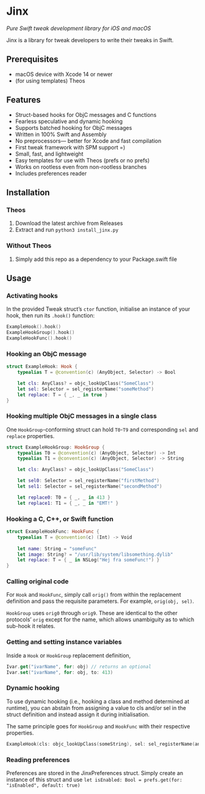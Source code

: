 # Jinx
*Pure Swift tweak development library for iOS and macOS*

Jinx is a library for tweak developers to write their tweaks in Swift.

## Prerequisites
- macOS device with Xcode 14 or newer
- (for using templates) Theos

## Features
- Struct-based hooks for ObjC messages and C functions
- Fearless speculative and dynamic hooking
- Supports batched hooking for ObjC messages
- Written in 100% Swift and Assembly
- No preprocessors— better for Xcode and fast compilation
- First tweak framework with SPM support =)
- Small, fast, and lightweight
- Easy templates for use with Theos (prefs or no prefs)
- Works on rootless even from non-rootless branches
- Includes preferences reader

## Installation
### Theos
1. Download the latest archive from Releases
2. Extract and run `python3 install_jinx.py`
### Without Theos
1. Simply add this repo as a dependency to your Package.swift file

## Usage
### Activating hooks
In the provided Tweak struct’s `ctor` function, initialise an instance of your hook, then run its `.hook()` function:

```swift
ExampleHook().hook()
ExampleHookGroup().hook()
ExampleHookFunc().hook()
```

### Hooking an ObjC message
```swift
struct ExampleHook: Hook {
    typealias T = @convention(c) (AnyObject, Selector) -> Bool

    let cls: AnyClass? = objc_lookUpClass("SomeClass")
    let sel: Selector = sel_registerName("someMethod")
    let replace: T = { _, _ in true }
}
```

### Hooking multiple ObjC messages in a single class
One `HookGroup`-conforming struct can hold `T0`-`T9` and corresponding `sel` and `replace` properties.

```swift
struct ExampleHookGroup: HookGroup {
    typealias T0 = @convention(c) (AnyObject, Selector) -> Int
    typealias T1 = @convention(c) (AnyObject, Selector) -> String

    let cls: AnyClass? = objc_lookUpClass("SomeClass")

    let sel0: Selector = sel_registerName("firstMethod")
    let sel1: Selector = sel_registerName("secondMethod")

    let replace0: T0 = { _, _ in 413 }
    let replace1: T1 = { _, _ in "EMT!" }

```

### Hooking a C, C++, or Swift function
```swift
struct ExampleHookFunc: HookFunc {
    typealias T = @convention(c) (Int) -> Void
    
    let name: String = "someFunc"
    let image: String? = "/usr/lib/system/libsomething.dylib"
    let replace: T = { _ in NSLog("Hej fra someFunc!") }
}
```

### Calling original code
For `Hook` and `HookFunc`, simply call `orig()` from within the replacement definition and pass the requisite parameters. For example, `orig(obj, sel)`. 

`HookGroup` uses `orig0` through `orig9`. These are identical to the other protocols’ `orig` except for the name, which allows unambiguity as to which sub-hook it relates.

### Getting and setting instance variables
Inside a `Hook` or `HookGroup` replacement definition, 

```swift
Ivar.get("ivarName", for: obj) // returns an optional
Ivar.set("ivarName", for: obj, to: 413)
```

### Dynamic hooking
To use dynamic hooking (i.e., hooking a class and method determined at runtime), you can abstain from assigning a value to cls and/or sel in the struct definition and instead assign it during initialisation.

The same principle goes for `HookGroup` and `HookFunc` with their respective properties.

```swift
ExampleHook(cls: objc_lookUpClass(someString), sel: sel_registerName(anotherString)).hook()
```

### Reading preferences
Preferences are stored in the JinxPreferences struct. Simply create an instance of this struct and use `let isEnabled: Bool = prefs.get(for: "isEnabled", default: true)`